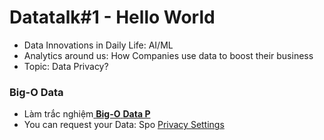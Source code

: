 # Datatalk\#1 - Hello World



* Data Innovations in Daily Life: AI/ML
* Analytics around us: How Companies use data to boost their business
* Topic: Data Privacy?

### Big-O Data 

* Làm trắc nghiệm[ **Big-O** **Data P**](https://lbktnvri10a.typeform.com/to/MeuyabLT)
* You can request your Data: Spo [Privacy Settings](https://www.spotify.com/account/privacy/)

